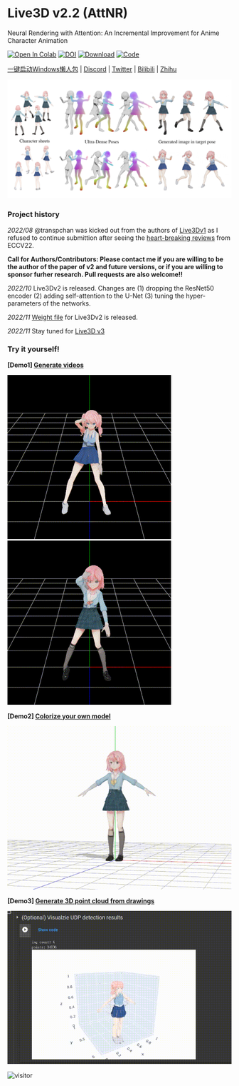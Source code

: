 # Live3D v2.2 (AttNR) 

Neural Rendering with Attention: An Incremental Improvement for Anime Character Animation

[![Open In Colab](https://colab.research.google.com/assets/colab-badge.svg)](https://colab.research.google.com/github/transpchan/Live3D-v2/blob/main/notebook.ipynb) [![DOI](https://zenodo.org/badge/DOI/10.5281/zenodo.7652719.svg)](https://doi.org/10.5281/zenodo.7652719) [![Download](https://img.shields.io/badge/Download-Windows-green.svg)](https://github.com/transpchan/Live3D-v2/releases/windows) [![Code](https://img.shields.io/badge/Code-GPLv3-green.svg)](https://github.com/transpchan/Live3D-v2/) 

 [一键启动Windows懒人包](https://github.com/transpchan/Live3D-v2/releases/windows) |
[Discord](https://discord.gg/Md3cykbn36) |
[Twitter](https://twitter.com/transpchan) |
[Bilibili](https://space.bilibili.com/6418569) |
[Zhihu](https://zhuanlan.zhihu.com/p/565391665)

[![image](https://github.com/transpchan/transpchan.github.io/blob/main/live3d/main.png?raw=true)](https://transpchan.github.io/live3d)


### Project history


<i>2022/08</i> @transpchan was kicked out from the authors of  [Live3Dv1](https://github.com/transpchan/Live3D) as I refused to continue submittion after seeing the [heart-breaking reviews](https://github.com/transpchan/Live3D) from ECCV22. 

**Call for Authors/Contributors: Please contact me if you are willing to be the author of the paper of v2 and future versions, or if you are willing to sponsor furher research.  Pull requests are also welcome!!**

<i>2022/10</i> Live3Dv2 is released. Changes are (1) dropping the ResNet50 encoder (2) adding self-attention to the U-Net (3) tuning the hyper-parameters of the networks.

<i>2022/11</i> [Weight file](https://github.com/transpchan/Live3D-v2/releases) for Live3Dv2 is released. 

<i>2022/11</i> Stay tuned for [Live3D v3](https://github.com/transpchan/Live3D-v3)


### Try it yourself!


**[Demo1] [Generate videos](https://transpchan.github.io/live3d/#demo1)**

[![image](https://github.com/transpchan/transpchan.github.io/blob/main/live3d/1.gif)](https://transpchan.github.io/live3d) [![image](https://github.com/transpchan/transpchan.github.io/blob/main/live3d/2.gif)](https://transpchan.github.io/live3d)


**[Demo2] [Colorize your own model](https://transpchan.github.io/live3d/#demo2)**

[![image](https://github.com/transpchan/transpchan.github.io/blob/main/live3d/4.gif)](https://transpchan.github.io/live3d)

**[Demo3] [Generate 3D point cloud from drawings](https://transpchan.github.io/live3d/#demo3)**

[![image](https://github.com/transpchan/transpchan.github.io/blob/main/live3d/3.gif)](https://transpchan.github.io/live3d)


![visitor](https://count.getloli.com/get/@live3d?theme=gelbooru)
